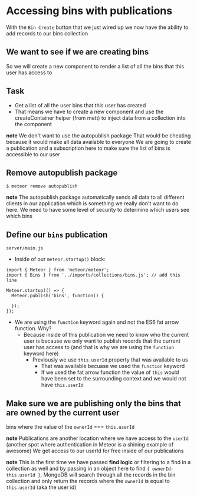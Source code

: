# Accessing bins with publications
With the `Bin Create` button that we just wired up we now have the ability to add records to our bins collection

## We want to see if we are creating bins
So we will create a new component to render a list of all the bins that this user has access to

## Task
* Get a list of all the user bins that this user has created
* That means we have to create a new component and use the createContainer helper (from mett) to inject data from a collection into the component

**note** We don't want to use the autopublish package
That would be cheating because it would make all data available to everyone
We are going to create a publication and a subscription here to make sure the list of bins is accessible to our user

## Remove autopublish package
`$ meteor remove autopublish`

**note** The autopublish package automatically sends all data to all different clients in our application which is something we really don't want to do here. We need to have some level of security to determine which users see which bins

## Define our `bins` publication
`server/main.js`

* Inside of our `meteor.startup()` block:

```
import { Meteor } from 'meteor/meteor';
import { Bins } from '../imports/collections/bins.js'; // add this line

Meteor.startup(() => {
  Meteor.publish('bins', function() {

  });
});
```

* We are using the `function` keyword again and not the ES6 fat arrow function. Why?
    - Because inside of this publication we need to know who the current user is because we only want to publish records that the current user has access to (and that is why we are using the `function` keyword here)
        + Previously we use `this.userId` property that was available to us
            * That was available becuase we used the `function` keyword
            * If we used the fat arrow function the value of `this` would have been set to the surrounding context and we would not have `this.userId`

## Make sure we are publishing only the bins that are owned by the current user
bins where the value of the `ownerId` === `this.userId`

**note** Publications are another location where we have access to the `userId` (another spot where authentication in Meteor is a shining example of awesome)
    We get access to our userId for free inside of our publications

**note** This is the first time we have passed **find logic** or filtering to a find in a collection as well and by passing in an object here to find `{ ownerId: this.userId }`, MongoDB will search through all the records in the bin collection and only return the records where the `ownerId` is equal to `this.userId` (aka the user id)

